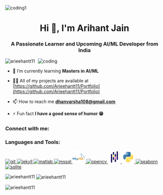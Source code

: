 ![coding1](https://github.com/Arieehantt11/Arieehantt11/assets/148321959/a50448d2-0f71-46ac-9850-6eb864029b83)
<h1 align="center">Hi 👋, I'm Arihant Jain</h1>
<h3 align="center">A Passionate Learner and Upcoming AI/ML Developer from India</h3>

<img align="right" alt="coding" width="400" src="https://user-images.githubusercontent.com/63905637/145709095-4f7e73cb-e52e-44fa-99a5-58a96ac4ff0c.gif">

<p align="left"> <img src="https://komarev.com/ghpvc/?username=arieehantt11&label=Profile%20views&color=0e75b6&style=flat" alt="arieehantt11" /> </p>

- 🌱 I’m currently learning **Masters in AI/ML**

- 👨‍💻 All of my projects are available at [https://github.com/Arieehantt11/Portfolio](https://github.com/Arieehantt11/Portfolio)

- 📫 How to reach me **dhanvarsha108@gmail.com**

- ⚡ Fun fact **I have a good sense of humor 😁**

<h3 align="left">Connect with me:</h3>
<p align="left">
</p>

<h3 align="left">Languages and Tools:</h3>
<p align="left"> <a href="https://git-scm.com/" target="_blank" rel="noreferrer"> <img src="https://www.vectorlogo.zone/logos/git-scm/git-scm-icon.svg" alt="git" width="40" height="40"/> </a> <a href="https://jekyllrb.com/" target="_blank" rel="noreferrer"> <img src="https://www.vectorlogo.zone/logos/jekyllrb/jekyllrb-icon.svg" alt="jekyll" width="40" height="40"/> </a> <a href="https://www.mathworks.com/" target="_blank" rel="noreferrer"> <img src="https://upload.wikimedia.org/wikipedia/commons/2/21/Matlab_Logo.png" alt="matlab" width="40" height="40"/> </a> <a href="https://www.microsoft.com/en-us/sql-server" target="_blank" rel="noreferrer"> <img src="https://www.svgrepo.com/show/303229/microsoft-sql-server-logo.svg" alt="mssql" width="40" height="40"/> </a> <a href="https://www.mysql.com/" target="_blank" rel="noreferrer"> <img src="https://raw.githubusercontent.com/devicons/devicon/master/icons/mysql/mysql-original-wordmark.svg" alt="mysql" width="40" height="40"/> </a> <a href="https://opencv.org/" target="_blank" rel="noreferrer"> <img src="https://www.vectorlogo.zone/logos/opencv/opencv-icon.svg" alt="opencv" width="40" height="40"/> </a> <a href="https://pandas.pydata.org/" target="_blank" rel="noreferrer"> <img src="https://raw.githubusercontent.com/devicons/devicon/2ae2a900d2f041da66e950e4d48052658d850630/icons/pandas/pandas-original.svg" alt="pandas" width="40" height="40"/> </a> <a href="https://www.python.org" target="_blank" rel="noreferrer"> <img src="https://raw.githubusercontent.com/devicons/devicon/master/icons/python/python-original.svg" alt="python" width="40" height="40"/> </a> <a href="https://seaborn.pydata.org/" target="_blank" rel="noreferrer"> <img src="https://seaborn.pydata.org/_images/logo-mark-lightbg.svg" alt="seaborn" width="40" height="40"/> </a> <a href="https://www.sqlite.org/" target="_blank" rel="noreferrer"> <img src="https://www.vectorlogo.zone/logos/sqlite/sqlite-icon.svg" alt="sqlite" width="40" height="40"/> </a> </p>

<p><img align="left" src="https://github-readme-stats.vercel.app/api/top-langs?username=arieehantt11&show_icons=true&locale=en&layout=compact" alt="arieehantt11" /></p>

<p>&nbsp;<img align="center" src="https://github-readme-stats.vercel.app/api?username=arieehantt11&show_icons=true&locale=en" alt="arieehantt11" /></p>

<p><img align="center" src="https://github-readme-streak-stats.herokuapp.com/?user=arieehantt11&" alt="arieehantt11" /></p>
